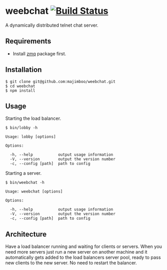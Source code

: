 weebchat [![Build Status](https://travis-ci.org/majimboo/weebchat.svg?branch=master)](https://travis-ci.org/majimboo/weebchat)
========

A dynamically distributed telnet chat server.

Requirements
------------

  - Install [zmq](http://zeromq.org/intro:get-the-software) package first.

Installation
------------

    $ git clone git@github.com:majimboo/weebchat.git
    $ cd weebchat
    $ npm install

Usage
-----

Starting the load balancer.

    $ bin/lobby -h

    Usage: lobby [options]

    Options:

      -h, --help           output usage information
      -V, --version        output the version number
      -c, --config [path]  path to config

Starting a server.

    $ bin/weebchat -h

    Usage: weebchat [options]

    Options:

      -h, --help           output usage information
      -V, --version        output the version number
      -c, --config [path]  path to config

Architecture
------------

Have a load balancer running and waiting for clients or servers. When you need
more servers just run a new server on another machine and it automatically gets
added to the load balancers server pool, ready to pass new clients to the new
server. No need to restart the balancer.
